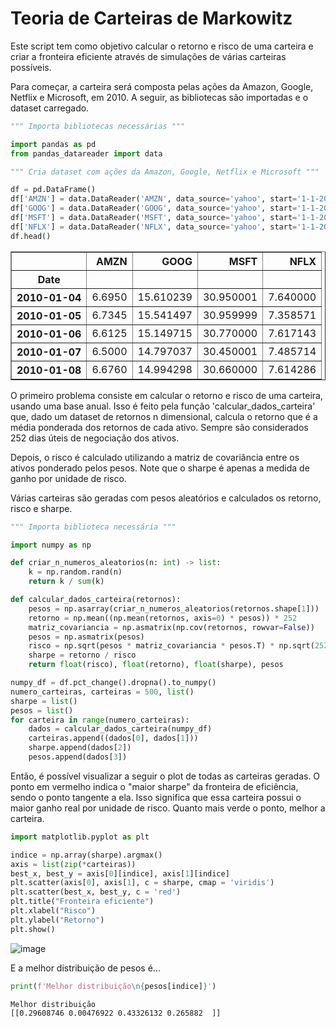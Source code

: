 # Teoria de Carteiras de Markowitz
Este script tem como objetivo calcular o retorno e risco de uma carteira e criar a fronteira eficiente através de simulações de várias carteiras possíveis.

Para começar, a carteira será composta pelas ações da Amazon, Google, Netflix e Microsoft, em 2010. A seguir, as bibliotecas são importadas e o dataset carregado.


```python
""" Importa bibliotecas necessárias """

import pandas as pd 
from pandas_datareader import data
```


```python
""" Cria dataset com ações da Amazon, Google, Netflix e Microsoft """

df = pd.DataFrame()
df['AMZN'] = data.DataReader('AMZN', data_source='yahoo', start='1-1-2010')['Close']
df['GOOG'] = data.DataReader('GOOG', data_source='yahoo', start='1-1-2010')['Close']
df['MSFT'] = data.DataReader('MSFT', data_source='yahoo', start='1-1-2010')['Close']
df['NFLX'] = data.DataReader('NFLX', data_source='yahoo', start='1-1-2010')['Close']
df.head()
```

<table border="1" class="dataframe">
  <thead>
    <tr style="text-align: right;">
      <th></th>
      <th>AMZN</th>
      <th>GOOG</th>
      <th>MSFT</th>
      <th>NFLX</th>
    </tr>
    <tr>
      <th>Date</th>
      <th></th>
      <th></th>
      <th></th>
      <th></th>
    </tr>
  </thead>
  <tbody>
    <tr>
      <th>2010-01-04</th>
      <td>6.6950</td>
      <td>15.610239</td>
      <td>30.950001</td>
      <td>7.640000</td>
    </tr>
    <tr>
      <th>2010-01-05</th>
      <td>6.7345</td>
      <td>15.541497</td>
      <td>30.959999</td>
      <td>7.358571</td>
    </tr>
    <tr>
      <th>2010-01-06</th>
      <td>6.6125</td>
      <td>15.149715</td>
      <td>30.770000</td>
      <td>7.617143</td>
    </tr>
    <tr>
      <th>2010-01-07</th>
      <td>6.5000</td>
      <td>14.797037</td>
      <td>30.450001</td>
      <td>7.485714</td>
    </tr>
    <tr>
      <th>2010-01-08</th>
      <td>6.6760</td>
      <td>14.994298</td>
      <td>30.660000</td>
      <td>7.614286</td>
    </tr>
  </tbody>
</table>

O primeiro problema consiste em calcular o retorno e risco de uma carteira, usando uma base anual. Isso é feito pela função 'calcular_dados_carteira' que, dado um dataset de retornos n dimensional, calcula o retorno que é a média ponderada dos retornos de cada ativo. Sempre são considerados 252 dias úteis de negociação dos ativos.

Depois, o risco é calculado utilizando a matriz de covariância entre os ativos ponderado pelos pesos. Note que o sharpe é apenas a medida de ganho por unidade de risco.

Várias carteiras são geradas com pesos aleatórios e calculados os retorno, risco e sharpe.

```python
""" Importa biblioteca necessária """

import numpy as np

def criar_n_numeros_aleatorios(n: int) -> list:
    k = np.random.rand(n)
    return k / sum(k)

def calcular_dados_carteira(retornos):
    pesos = np.asarray(criar_n_numeros_aleatorios(retornos.shape[1]))
    retorno = np.mean((np.mean(retornos, axis=0) * pesos)) * 252
    matriz_covariancia = np.asmatrix(np.cov(retornos, rowvar=False))
    pesos = np.asmatrix(pesos)
    risco = np.sqrt(pesos * matriz_covariancia * pesos.T) * np.sqrt(252)
    sharpe = retorno / risco
    return float(risco), float(retorno), float(sharpe), pesos

numpy_df = df.pct_change().dropna().to_numpy()
numero_carteiras, carteiras = 500, list()
sharpe = list()
pesos = list()
for carteira in range(numero_carteiras):
    dados = calcular_dados_carteira(numpy_df)
    carteiras.append((dados[0], dados[1]))
    sharpe.append(dados[2])
    pesos.append(dados[3])
```

Então, é possível visualizar a seguir o plot de todas as carteiras geradas. O ponto em vermelho indica o "maior sharpe" da fronteira de eficiência, sendo o ponto tangente a ela. Isso significa que essa carteira possui o maior ganho real por unidade de risco. Quanto mais verde o ponto, melhor a carteira.


```python
import matplotlib.pyplot as plt

indice = np.array(sharpe).argmax()
axis = list(zip(*carteiras))
best_x, best_y = axis[0][indice], axis[1][indice]
plt.scatter(axis[0], axis[1], c = sharpe, cmap = 'viridis')
plt.scatter(best_x, best_y, c = 'red')
plt.title("Fronteira eficiente")
plt.xlabel("Risco")
plt.ylabel("Retorno")
plt.show()
```

  
![image](https://github.com/ga-felix/markowitz/assets/44716827/cc9e99f8-af6d-463a-a892-42d0abbd7851)


E a melhor distribuição de pesos é...


```python
print(f'Melhor distribuição\n{pesos[indice]}')
```

    Melhor distribuição
    [[0.29608746 0.00476922 0.43326132 0.265882  ]]
    
